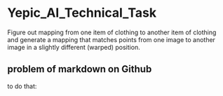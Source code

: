 # Yepic_AI_Technical_Task
Figure out mapping from one item of clothing to another item of clothing and generate a mapping that matches points from one image to another image in a slightly different (warped) position.

## problem of markdown on Github
to do that:
